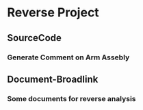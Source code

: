 # Reverse Project
## SourceCode
### Generate Comment on Arm Assebly 
## Document-Broadlink
### Some documents for reverse analysis
